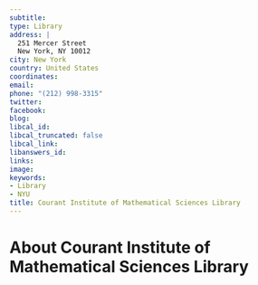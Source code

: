 ```yaml
---
subtitle: 
type: Library
address: |
  251 Mercer Street
  New York, NY 10012
city: New York
country: United States
coordinates: 
email: 
phone: "(212) 998-3315"
twitter: 
facebook: 
blog: 
libcal_id: 
libcal_truncated: false
libcal_link: 
libanswers_id: 
links: 
image: 
keywords:
- Library
- NYU
title: Courant Institute of Mathematical Sciences Library
---
```


# About Courant Institute of Mathematical Sciences Library